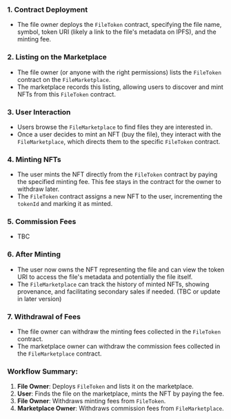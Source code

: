 ### 1. Contract Deployment
- The file owner deploys the `FileToken` contract, specifying the file name, symbol, token URI (likely a link to the file's metadata on IPFS), and the minting fee.

### 2. Listing on the Marketplace
- The file owner (or anyone with the right permissions) lists the `FileToken` contract on the `FileMarketplace`.
- The marketplace records this listing, allowing users to discover and mint NFTs from this `FileToken` contract.

### 3. User Interaction
- Users browse the `FileMarketplace` to find files they are interested in.
- Once a user decides to mint an NFT (buy the file), they interact with the `FileMarketplace`, which directs them to the specific `FileToken` contract.

### 4. Minting NFTs
- The user mints the NFT directly from the `FileToken` contract by paying the specified minting fee. This fee stays in the contract for the owner to withdraw later.
- The `FileToken` contract assigns a new NFT to the user, incrementing the `tokenId` and marking it as minted.

### 5. Commission Fees
- TBC

### 6. After Minting
- The user now owns the NFT representing the file and can view the token URI to access the file's metadata and potentially the file itself.
- The `FileMarketplace` can track the history of minted NFTs, showing provenance, and facilitating secondary sales if needed. (TBC or update in later version)

### 7. Withdrawal of Fees
- The file owner can withdraw the minting fees collected in the `FileToken` contract.
- The marketplace owner can withdraw the commission fees collected in the `FileMarketplace` contract.

### Workflow Summary:
1. **File Owner**: Deploys `FileToken` and lists it on the marketplace.
2. **User**: Finds the file on the marketplace, mints the NFT by paying the fee.
3. **File Owner**: Withdraws minting fees from `FileToken`.
4. **Marketplace Owner**: Withdraws commission fees from `FileMarketplace`.
